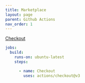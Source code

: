 ```yaml
---
title: Marketplace
layout: page
parent: Github Actions
nav_order: 1
---
```

[Checkout](https://github.com/marketplace/actions/checkout)  
```yaml
jobs:
  build:
    runs-on: ubuntu-latest
    steps:
```
```yaml
      - name: Checkout
        uses: actions/checkout@v3
```